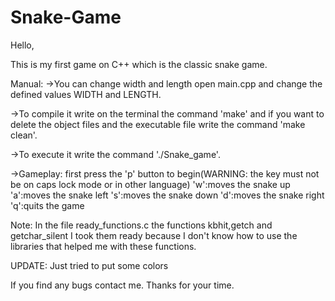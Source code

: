 # Snake-Game

Hello,

This is my first game on C++ which is the classic snake game.

Manual:
  ->You can change width and length open main.cpp and change
  the defined values WIDTH and LENGTH.
  
  ->To compile it write on the terminal the command 'make' 
  and if you want to delete the object files and the 
  executable file write the command 'make clean'.
  
  ->To execute it write the command './Snake_game'.
  
  ->Gameplay: first press the 'p' button to begin(WARNING:
  the key must not be on caps lock mode or in other language)
  'w':moves the snake up
  'a':moves the snake left
  's':moves the snake down
  'd':moves the snake right
  'q':quits the game
  
Note: In the file ready_functions.c the functions kbhit,getch and
  getchar_silent I took them ready because I don't know how to use
  the libraries that helped me with these functions.
  
UPDATE: Just tried to put some colors

  If you find any bugs contact me. Thanks for your time.
  
